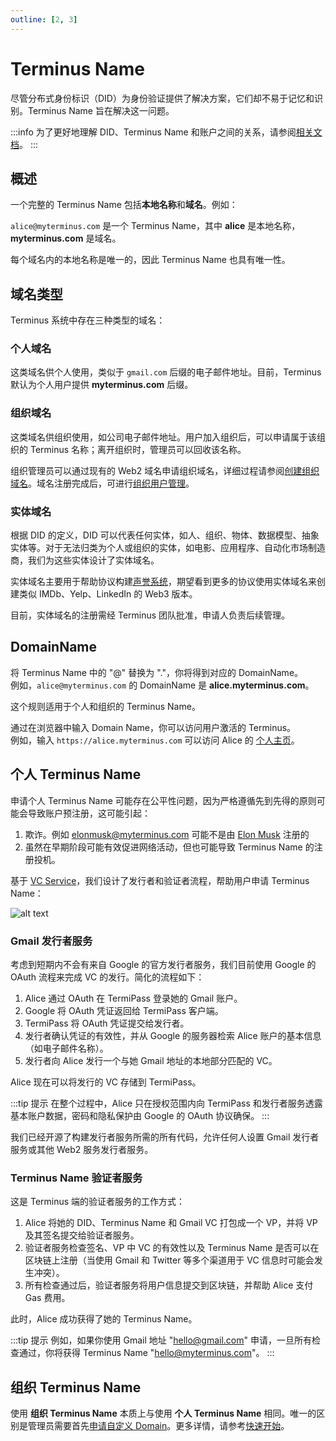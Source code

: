```yaml
---
outline: [2, 3]
---
```


# Terminus Name

尽管分布式身份标识（DID）为身份验证提供了解决方案，它们却不易于记忆和识别。Terminus Name 旨在解决这一问题。

:::info
为了更好地理解 DID、Terminus Name 和账户之间的关系，请参阅[相关文档](../../../how-to/termipass/account/index.md#stage-of-account)。
:::


## 概述

一个完整的 Terminus Name 包括**本地名称**和**域名**。例如：

`alice@myterminus.com` 是一个 Terminus Name，其中 **alice** 是本地名称，**myterminus.com** 是域名。

每个域名内的本地名称是唯一的，因此 Terminus Name 也具有唯一性。

## 域名类型

Terminus 系统中存在三种类型的域名：

### 个人域名

这类域名供个人使用，类似于 `gmail.com` 后缀的电子邮件地址。目前，Terminus 默认为个人用户提供 **myterminus.com** 后缀。

### 组织域名

这类域名供组织使用，如公司电子邮件地址。用户加入组织后，可以申请属于该组织的 Terminus 名称；离开组织时，管理员可以回收该名称。

组织管理员可以通过现有的 Web2 域名申请组织域名，详细过程请参阅[创建组织域名](../../../how-to/space/domain/host-domain.md)。域名注册完成后，可进行[组织用户管理](contract-manager.md)。

### 实体域名

根据 DID 的定义，DID 可以代表任何实体，如人、组织、物体、数据模型、抽象实体等。对于无法归类为个人或组织的实体，如电影、应用程序、自动化市场制造商，我们为这些实体设计了实体域名。

实体域名主要用于帮助协议构建[声誉系统](concepts.md#reputation)，期望看到更多的协议使用实体域名来创建类似 IMDb、Yelp、LinkedIn 的 Web3 版本。

目前，实体域名的注册需经 Terminus 团队批准，申请人负责后续管理。

## DomainName

将 Terminus Name 中的 "@" 替换为 "."，你将得到对应的 DomainName。<br>
例如，`alice@myterminus.com` 的 DomainName 是 **alice.myterminus.com**。

这个规则适用于个人和组织的 Terminus Name。

通过在浏览器中输入 Domain Name，你可以访问用户激活的 Terminus。<br>
例如，输入 `https://alice.myterminus.com` 可以访问 Alice 的 [个人主页](../../../how-to/terminus/profile.md)。

## 个人 Terminus Name

申请个人 Terminus Name 可能存在公平性问题，因为严格遵循先到先得的原则可能会导致账户预注册，这可能引起：

1. 欺诈。例如 elonmusk@myterminus.com 可能不是由 [Elon Musk](https://twitter.com/elonmusk) 注册的
2. 虽然在早期阶段可能有效促进网络活动，但也可能导致 Terminus Name 的注册投机。

基于 [VC Service](vc.md)，我们设计了发行者和验证者流程，帮助用户申请 Terminus Name：

![alt text](/images/overview/snowinning/image1.jpeg)

### Gmail 发行者服务

考虑到短期内不会有来自 Google 的官方发行者服务，我们目前使用 Google 的 OAuth 流程来完成 VC 的发行。简化的流程如下：

1. Alice 通过 OAuth 在 TermiPass 登录她的 Gmail 账户。
2. Google 将 OAuth 凭证返回给 TermiPass 客户端。
3. TermiPass 将 OAuth 凭证提交给发行者。
4. 发行者确认凭证的有效性，并从 Google 的服务器检索 Alice 账户的基本信息（如电子邮件名称）。
5. 发行者向 Alice 发行一个与她 Gmail 地址的本地部分匹配的 VC。

Alice 现在可以将发行的 VC 存储到 TermiPass。

:::tip 提示
在整个过程中，Alice 只在授权范围内向 TermiPass 和发行者服务透露基本账户数据，密码和隐私保护由 Google 的 OAuth 协议确保。
:::

我们已经开源了构建发行者服务所需的所有代码，允许任何人设置 Gmail 发行者服务或其他 Web2 服务发行者服务。

### Terminus Name 验证者服务

这是 Terminus 端的验证者服务的工作方式：

1. Alice 将她的 DID、Terminus Name 和 Gmail VC 打包成一个 VP，并将 VP 及其签名提交给验证者服务。
2. 验证者服务检查签名、VP 中 VC 的有效性以及 Terminus Name 是否可以在区块链上注册（当使用 Gmail 和 Twitter 等多个渠道用于 VC 信息时可能会发生冲突）。
3. 所有检查通过后，验证者服务将用户信息提交到区块链，并帮助 Alice 支付 Gas 费用。

此时，Alice 成功获得了她的 Terminus Name。

:::tip 提示
例如，如果你使用 Gmail 地址 "hello@gmail.com" 申请，一旦所有检查通过，你将获得 Terminus Name "hello@myterminus.com"。
:::

## 组织 Terminus Name

使用 **组织 Terminus Name** 本质上与使用 **个人 Terminus Name** 相同。唯一的区别是管理员需要首先[申请自定义 Domain](../../../how-to/space/domain/host-domain.md)。更多详情，请参考[快速开始](../../../overview/introduction/getting-started/)。